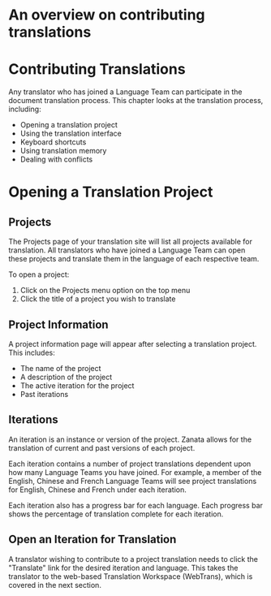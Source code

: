 # An overview on contributing translations

# Contributing Translations

Any translator who has joined a Language Team can participate in the document translation process. This chapter looks at the translation process, including:

- Opening a translation project
- Using the translation interface
- Keyboard shortcuts
- Using translation memory
- Dealing with conflicts

# Opening a Translation Project

## Projects

The Projects page of your translation site will list all projects available for translation. All translators who have joined a Language Team can open these projects and translate them in the language of each respective team.

To open a project:

1. Click on the Projects menu option on the top menu
1. Click the title of a project you wish to translate

## Project Information

A project information page will appear after selecting a translation project. This includes:

- The name of the project
- A description of the project
- The active iteration for the project
- Past iterations

## Iterations

An iteration is an instance or version of the project. Zanata allows for the translation of current and past versions of each project.

Each iteration contains a number of project translations dependent upon how many Language Teams you have joined. For example, a member of the English, Chinese and French Language Teams will see project translations for English, Chinese and French under each iteration.

Each iteration also has a progress bar for each language. Each progress bar shows the percentage of translation complete for each iteration. 

## Open an Iteration for Translation

A translator wishing to contribute to a project translation needs to click the "Translate" link for the desired iteration and language. This takes the translator to the web-based Translation Workspace (WebTrans), which is covered in the next section.

